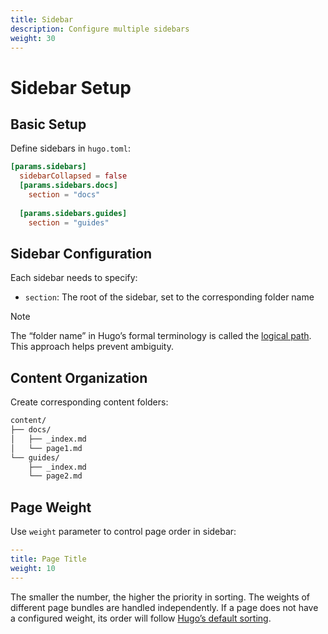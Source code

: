 ```yaml
---
title: Sidebar
description: Configure multiple sidebars
weight: 30
---
```


# Sidebar Setup

## Basic Setup

Define sidebars in `hugo.toml`:

```toml
[params.sidebars]
  sidebarCollapsed = false
  [params.sidebars.docs]
    section = "docs"
  
  [params.sidebars.guides]
    section = "guides"
```

## Sidebar Configuration

Each sidebar needs to specify:

- `section`: The root of the sidebar, set to the corresponding folder name

> [!NOTE]
> The “folder name” in Hugo’s formal terminology is called the [logical path](https://gohugo.io/methods/page/path/). This approach helps prevent ambiguity.

## Content Organization

Create corresponding content folders:

```txt
content/
├── docs/
│   ├── _index.md
│   └── page1.md
└── guides/
    ├── _index.md
    └── page2.md
```

## Page Weight

Use `weight` parameter to control page order in sidebar:

```yaml
---
title: Page Title
weight: 10
---
```

The smaller the number, the higher the priority in sorting. The weights of different page bundles are handled independently. If a page does not have a configured weight, its order will follow [Hugo’s default sorting](https://gohugo.io/quick-reference/glossary/#default-sort-order).
